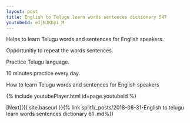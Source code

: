```yaml
---
layout: post
title: English to Telugu learn words sentences dictionary 547 
youtubeId: eIjNJKbyi_M
---
```

 
 
Helps to learn Telugu words and sentences for English speakers.

Opportunitiy to repeat the words sentences. 

Practice Telugu language. 
 
10 minutes practice every day. 
 
How to learn Telugu words and sentences for English speakers 
 
{% include youtubePlayer.html id=page.youtubeId %}
 
 
[Next]({{ site.baseurl }}{% link  split1/_posts/2018-08-31-English to telugu learn words sentences dictionary 61 .md%})
 
